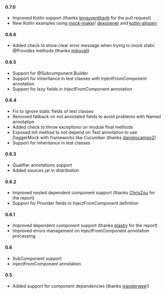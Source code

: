 #### 0.7.0
 - Improved Kotlin support (thanks [lenguyenthanh](https://github.com/lenguyenthanh) for the pull request)
 - New Kotlin examples using [mock-maker](http://hadihariri.com/2016/10/04/Mocking-Kotlin-With-Mockito/)/
 [dexopener](https://github.com/tmurakami/dexopener) and
 [kotlin-allopen](https://kotlinlang.org/docs/reference/compiler-plugins.html#all-open-compiler-plugin)

#### 0.6.6
 - Added check to show clear error message when trying to mock static @Provides methods
 (thanks [mikovali](https://github.com/mikovali))

#### 0.6.5
 - Support for @Subcomponent.Builder
 - Support for inheritance in test classes with InjectFromComponent annotation
 - Support for lazy fields in InjectFromComponent annotation

#### 0.6.4
 - Fix to ignore static fields of test classes
 - Removed fallback on not annotated fields to avoid problems with Named annotation
 - Added check to throw exceptions on module final methods
 - Exposed init method to not depend on Test annotation to use DaggerMock with frameworks like Cucumber
 (thanks [danielocampo2](https://github.com/danielocampo2))
 - Support for inheritance in test classes

#### 0.6.3
 - Qualifier annotations support
 - Added sources jar in distribution

#### 0.6.2
- Improved nested dependent component support (thanks [ChrisZou](https://github.com/ChrisZou) for the report)
- Support for Provider fields in InjectFromComponent definition

#### 0.6.1
- Improved dependent component support (thanks [plastiv](https://github.com/plastiv) for the report)
- Improved errors management on InjectFromComponent annotation processing

#### 0.6
- SubComponent support
- InjectFromComponent annotation

#### 0.5
- Added support for component dependencies (thanks [jvanderwee](https://github.com/jvanderwee)!)